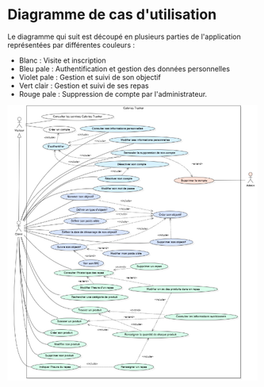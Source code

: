 # Diagramme de cas d'utilisation

Le diagramme qui suit est découpé en plusieurs parties de l'application représentées par différentes couleurs :

- Blanc : Visite et inscription
- Bleu pale : Authentification et gestion des données personnelles
- Violet pale : Gestion et suivi de son objectif
- Vert clair : Gestion et suivi de ses repas
- Rouge pale : Suppression de compte par l'administrateur.

![Réprésentation du diagramme de cas d'utilisation](../assets/img/use-case-diagram.png)
